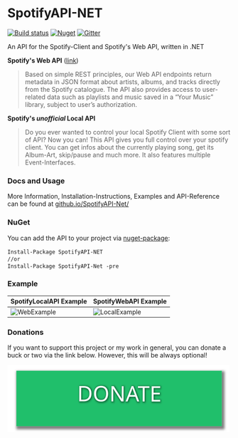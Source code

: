 SpotifyAPI-NET 
===

[![Build status](https://ci.appveyor.com/api/projects/status/mxpjhw3uli4q0yx1?svg=true)](https://ci.appveyor.com/project/JohnnyCrazy/spotifyapi-net)
[![Nuget](https://badge.fury.io/nu/SpotifyAPI-NET.svg)](https://www.nuget.org/packages/SpotifyAPI-NET/)
[![Gitter](https://img.shields.io/gitter/room/SpotifyAPI-NET/Lobby.svg)](https://gitter.im/SpotifyAPI-NET/Lobby)

An API for the Spotify-Client and Spotify's Web API, written in .NET  

**Spotify's Web API** ([link](https://developer.spotify.com/web-api/))
> Based on simple REST principles, our Web API endpoints return metadata in JSON format about artists, albums, and tracks directly from the Spotify catalogue.
> The API also provides access to user-related data such as playlists and music saved in a “Your Music” library, subject to user’s authorization.

**Spotify's *unofficial* Local API**
> Do you ever wanted to control your local Spotify Client with some sort of API? Now you can! This API gives you full control over your spotify client.
> You can get infos about the currently playing song, get its Album-Art, skip/pause and much more. It also features multiple Event-Interfaces.

### Docs and Usage

More Information, Installation-Instructions, Examples and API-Reference can be found at [github.io/SpotifyAPI-Net/](http://johnnycrazy.github.io/SpotifyAPI-NET/)

### NuGet  
You can add the API to your project via [nuget-package](https://www.nuget.org/packages/SpotifyAPI-NET/):  
```
Install-Package SpotifyAPI-NET
//or
Install-Package SpotifyAPI-Net -pre
```

### Example

| SpotifyLocalAPI Example   | SpotifyWebAPI Example     |
| :------------- | :------------- |
| ![WebExample](http://i.imgur.com/Vo0lMk8.png) | ![LocalExample](http://i.imgur.com/E8Ba7Qm.png) |

### Donations

If you want to support this project or my work in general, you can donate a buck or two via the link below. However, this will be always optional!

<a align="center" href="htts://paypal.me/JohnnyCrazy" rel="nofollower noopener">
  <img src="donate.svg" width="500" height="150" />
</a>
